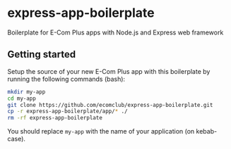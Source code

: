 # express-app-boilerplate

Boilerplate for E-Com Plus apps with Node.js and Express web framework

## Getting started

Setup the source of your new E-Com Plus app with this boilerplate
by running the following commands (bash):

```bash
mkdir my-app
cd my-app
git clone https://github.com/ecomclub/express-app-boilerplate.git
cp -r express-app-boilerplate/app/* ./
rm -rf express-app-boilerplate
```

You should replace `my-app` with the name of your
application (on kebab-case).
